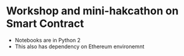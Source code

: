 # Workshop and mini-hakcathon on Smart Contract

* Notebooks are in Python 2
* This also has dependency on Ethereum environemnt

